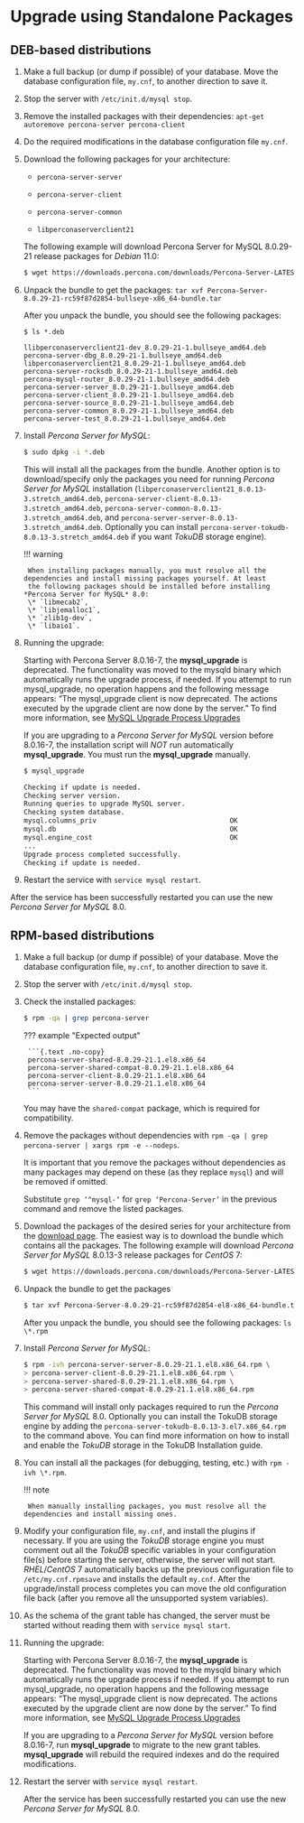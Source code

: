# Upgrade using Standalone Packages

## DEB-based distributions

1. Make a full backup (or dump if possible) of your database. Move the database configuration file, `my.cnf`, to another direction to save it.


2. Stop the server with `/etc/init.d/mysql stop`.


3. Remove the installed packages with their dependencies: `apt-get autoremove percona-server percona-client`


4. Do the required modifications in the database configuration file `my.cnf`.


5. Download the following packages for your architecture:


    * `percona-server-server`


    * `percona-server-client`


    * `percona-server-common`


    * `libperconaserverclient21`

    The following example will download Percona Server for MySQL 8.0.29-21 release
    packages for *Debian* 11.0:

	```{.bash data-prompt="$"}
	$ wget https://downloads.percona.com/downloads/Percona-Server-LATEST/Percona-Server-8.0.29-21/binary/debian/bullseye/x86_64/Percona-Server-8.0.29-21-rc59f87d2854-bullseye-x86_64-bundle.tar
	```

6. Unpack the bundle to get the packages: `tar xvf Percona-Server-8.0.29-21-rc59f87d2854-bullseye-x86_64-bundle.tar`

    After you unpack the bundle, you should see the following packages:

    ```text
    $ ls *.deb

    llibperconaserverclient21-dev_8.0.29-21-1.bullseye_amd64.deb  
    percona-server-dbg_8.0.29-21-1.bullseye_amd64.deb
    libperconaserverclient21_8.0.29-21-1.bullseye_amd64.deb      
    percona-server-rocksdb_8.0.29-21-1.bullseye_amd64.deb
    percona-mysql-router_8.0.29-21-1.bullseye_amd64.deb
    percona-server-server_8.0.29-21-1.bullseye_amd64.deb
    percona-server-client_8.0.29-21-1.bullseye_amd64.deb     
    percona-server-source_8.0.29-21-1.bullseye_amd64.deb
    percona-server-common_8.0.29-21-1.bullseye_amd64.deb     
    percona-server-test_8.0.29-21-1.bullseye_amd64.deb

    ```

7. Install *Percona Server for MySQL*:

    ```{.bash data-prompt="$"}
    $ sudo dpkg -i *.deb
    ```

    This will install all the packages from the bundle. Another option is to
    download/specify only the packages you need for running *Percona Server for MySQL*
    installation (`libperconaserverclient21_8.0.13-3.stretch_amd64.deb`,
    `percona-server-client-8.0.13-3.stretch_amd64.deb`,
    `percona-server-common-8.0.13-3.stretch_amd64.deb`, and
    `percona-server-server-8.0.13-3.stretch_amd64.deb`. Optionally you can
    install `percona-server-tokudb-8.0.13-3.stretch_amd64.deb` if you want
    *TokuDB* storage engine).

    !!! warning

        When installing packages manually, you must resolve all the dependencies and install missing packages yourself. At least
        the following packages should be installed before installing *Percona Server for MySQL* 8.0:
        \* `libmecab2`,
        \* `libjemalloc1`,
        \* `zlib1g-dev`,
        \* `libaio1`.

8. Running the upgrade:

    Starting with Percona Server 8.0.16-7, the **mysql_upgrade** is deprecated. The functionality was moved to the mysqld binary which automatically runs the upgrade process, if needed. If you attempt to run mysql_upgrade, no operation happens and the following message appears: “The mysql_upgrade client is now deprecated. The actions executed by the upgrade client are now done by the server.” To find more information, see [MySQL Upgrade Process Upgrades](https://dev.mysql.com/doc/refman/8.0/en/upgrading-what-is-upgraded.html)

    If you are upgrading to a *Percona Server for MySQL* version before 8.0.16-7, the installation script will *NOT* run automatically **mysql_upgrade**. You must run the **mysql_upgrade** manually.

    ```{.bash data-prompt="$"}
    $ mysql_upgrade

    Checking if update is needed.
    Checking server version.
    Running queries to upgrade MySQL server.
    Checking system database.
    mysql.columns_priv                                 OK
    mysql.db                                           OK
    mysql.engine_cost                                  OK
    ...
    Upgrade process completed successfully.
    Checking if update is needed.
    ```

9. Restart the service with `service mysql restart`.

After the service has been successfully restarted you can use the new *Percona Server for MySQL* 8.0.

## RPM-based distributions


1. Make a full backup (or dump if possible) of your database. Move the database configuration file, `my.cnf`, to another direction to save it.


2. Stop the server with `/etc/init.d/mysql stop`.


3. Check the installed packages:

	```{.bash data-prompt="$"}
	$ rpm -qa | grep percona-server
	```
	
    ??? example "Expected output"

        ```{.text .no-copy}
	    percona-server-shared-8.0.29-21.1.el8.x86_64
	    percona-server-shared-compat-8.0.29-21.1.el8.x86_64
	    percona-server-client-8.0.29-21.1.el8.x86_64
	    percona-server-server-8.0.29-21.1.el8.x86_64
	    ```

	You may have the `shared-compat` package, which is required for compatibility.

4. Remove the packages without dependencies with `rpm -qa | grep percona-server | xargs rpm -e --nodeps`.

	It is important that you remove the packages without dependencies as many packages may
	depend on these (as they replace `mysql`) and will be removed if omitted.
	
	Substitute `grep ‘^mysql-‘` for `grep ‘Percona-Server’` in the previous command and
	remove the listed packages.

5. Download the packages of the desired series for your architecture from the [download page](https://www.percona.com/downloads/Percona-Server-8.0/). The easiest way is to download the bundle which contains all the packages. The following example will download *Percona Server for MySQL* 8.0.13-3 release packages for *CentOS* 7:

	```{.bash data-prompt="$"}
	$ wget https://downloads.percona.com/downloads/Percona-Server-LATEST/Percona-Server-8.0.29-21/binary/redhat/8/x86_64/Percona-Server-8.0.29-21-rc59f87d2854-el8-x86_64-bundle.tar
	```

6. Unpack the bundle to get the packages

	```{.bash data-prompt="$"}
	$ tar xvf Percona-Server-8.0.29-21-rc59f87d2854-el8-x86_64-bundle.tar
	```
	
	After you unpack the bundle, you should see the following packages: `ls \*.rpm`

7. Install *Percona Server for MySQL*:

	```{.bash data-prompt="$"}
	$ rpm -ivh percona-server-server-8.0.29-21.1.el8.x86_64.rpm \
	> percona-server-client-8.0.29-21.1.el8.x86_64.rpm \
	> percona-server-shared-8.0.29-21.1.el8.x86_64.rpm \
	> percona-server-shared-compat-8.0.29-21.1.el8.x86_64.rpm
	```
	
	This command will install only packages required to run the *Percona Server for MySQL*
	8.0. Optionally you can install the TokuDB storage engine by
	adding the `percona-server-tokudb-8.0.13-3.el7.x86_64.rpm` to the command
	above. You can find more information on how to install and enable the *TokuDB*
	storage in the TokuDB Installation guide.

8. You can install all the packages (for debugging, testing, etc.) with `rpm -ivh \*.rpm`.

	!!! note
	
	    When manually installing packages, you must resolve all the dependencies and install missing ones.

9. Modify your configuration file, `my.cnf`, and install the plugins if necessary. If you are using the *TokuDB* storage engine you must comment out all the *TokuDB* specific variables in your configuration file(s) before starting the server, otherwise, the server will not start. *RHEL*/*CentOS* 7 automatically backs up the previous configuration file to `/etc/my.cnf.rpmsave` and installs the default `my.cnf`. After the upgrade/install process completes you can move the old configuration file back (after you remove all the unsupported system variables).

10. As the schema of the grant table has changed, the server must be started without reading them with `service mysql start`.

11. Running the upgrade:

	Starting with Percona Server 8.0.16-7, the **mysql_upgrade** is deprecated. The functionality was moved to the mysqld binary which automatically runs the upgrade process if needed. If you attempt to run mysql_upgrade, no operation happens and the following message appears: “The mysql_upgrade client is now deprecated. The actions executed by the upgrade client are now done by the server.” To find more information, see [MySQL Upgrade Process Upgrades](https://dev.mysql.com/doc/refman/8.0/en/upgrading-what-is-upgraded.html)
	
	If you are upgrading to a *Percona Server for MySQL* version before 8.0.16-7, run
	**mysql_upgrade** to migrate to the new grant tables. **mysql_upgrade** will
	rebuild the required indexes and do the required modifications.

12. Restart the server with `service mysql restart`.

	After the service has been successfully restarted you can use the new *Percona Server for MySQL* 8.0.
